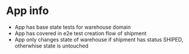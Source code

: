 # App info
- App has base state tests for warehouse domain
- App has covered in e2e test creation flow of shipment
- App only changes state of warehouse if shipment has status SHIPED, otherwhise state is untouched
